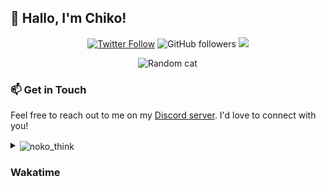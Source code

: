 ## 👋 Hallo, I'm Chiko!

<div align="center">

[![Twitter Follow](https://img.shields.io/twitter/follow/chikoxq?label=Follow)](https://twitter.com/intent/follow?screen_name=chikoxq)
![GitHub followers](https://img.shields.io/github/followers/chikof?label=Follow&style=social)
![](https://komarev.com/ghpvc/?username=chikof&color=blue)

</div>

<a href="https://cataas.com">
<img src="https://cataas.com/cat?type=square" align="right" width="300"alt="Random cat">
</a>

<div><picture><img src="https://raw.githubusercontent.com/carbon-language/carbon-lang/refs/heads/trunk/docs/images/bumper.png" alt=""></picture></div>

### 📫 Get in Touch
Feel free to reach out to me on my [Discord server](https://discord.gg/sejc7TnX6N). I'd love to connect with you!

<details>
<summary>
<img src="https://cdn3.emoji.gg/emojis/64203-noko-think.png" width="35px" height="35px" alt="noko_think" align="center">

### Wakatime
</summary>

<!--START_SECTION:waka-->
![Code Time](http://img.shields.io/badge/Code%20Time-2%2C348%20hrs%2018%20mins-blue)

![Profile Views](http://img.shields.io/badge/Profile%20Views-0-blue)

![Lines of code](https://img.shields.io/badge/From%20Hello%20World%20I%27ve%20Written-9.5%20million%20lines%20of%20code-blue)

**🐱 My GitHub Data** 

> 📦 104.4 kB Used in GitHub's Storage 
 > 
> 💼 Opted to Hire
 > 
> 📜 40 Public Repositories 
 > 
> 🔑 32 Private Repositories 
 > 
**I'm a Night 🦉** 

```text
🌞 Morning                925 commits         █░░░░░░░░░░░░░░░░░░░░░░░░   05.21 % 
🌆 Daytime                5610 commits        ████████░░░░░░░░░░░░░░░░░   31.61 % 
🌃 Evening                8337 commits        ████████████░░░░░░░░░░░░░   46.98 % 
🌙 Night                  2875 commits        ████░░░░░░░░░░░░░░░░░░░░░   16.20 % 
```
📅 **I'm Most Productive on Sunday** 

```text
Monday                   2032 commits        ███░░░░░░░░░░░░░░░░░░░░░░   11.45 % 
Tuesday                  1252 commits        ██░░░░░░░░░░░░░░░░░░░░░░░   07.05 % 
Wednesday                2481 commits        ███░░░░░░░░░░░░░░░░░░░░░░   13.98 % 
Thursday                 2566 commits        ████░░░░░░░░░░░░░░░░░░░░░   14.46 % 
Friday                   3353 commits        █████░░░░░░░░░░░░░░░░░░░░   18.89 % 
Saturday                 2361 commits        ███░░░░░░░░░░░░░░░░░░░░░░   13.30 % 
Sunday                   3702 commits        █████░░░░░░░░░░░░░░░░░░░░   20.86 % 
```


📊 **This Week I Spent My Time On** 

```text
🕑︎ Time Zone: Europe/London

💬 Programming Languages: 
Nix                      1 hr 34 mins        ██████░░░░░░░░░░░░░░░░░░░   23.62 % 
Rust                     1 hr 13 mins        █████░░░░░░░░░░░░░░░░░░░░   18.39 % 
Svelte                   1 hr 8 mins         ████░░░░░░░░░░░░░░░░░░░░░   17.05 % 
TypeScript               41 mins             ███░░░░░░░░░░░░░░░░░░░░░░   10.25 % 
TOML                     38 mins             ██░░░░░░░░░░░░░░░░░░░░░░░   09.62 % 

🔥 Editors: 
Neovim                   6 hrs 41 mins       █████████████████████████   100.00 % 

💻 Operating System: 
Linux                    6 hrs 41 mins       █████████████████████████   100.00 % 
```

**I Mostly Code in TypeScript** 

```text
TypeScript               32 repos            ██████████░░░░░░░░░░░░░░░   40.51 % 
Rust                     29 repos            █████████░░░░░░░░░░░░░░░░   36.71 % 
Nix                      6 repos             ██░░░░░░░░░░░░░░░░░░░░░░░   07.59 % 
Lua                      3 repos             █░░░░░░░░░░░░░░░░░░░░░░░░   03.80 % 
Python                   3 repos             █░░░░░░░░░░░░░░░░░░░░░░░░   03.80 % 
```




 Last Updated on 10/06/2025 01:10:49 UTC
<!--END_SECTION:waka-->

</details>

<!--
<p align="center">
     <a href="https://discord.gg/HhybNhchcC"><img src="https://invidget.switchblade.xyz/sejc7TnX6N" align="center" ><a>
</p> 
-->
